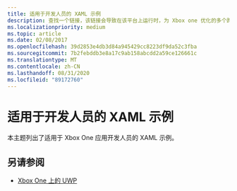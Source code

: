 ```yaml
---
title: 适用于开发人员的 XAML 示例
description: 查找一个链接，该链接会导致在该平台上运行时，为 Xbox one 优化的多个跨平台 UWP 代码示例。
ms.localizationpriority: medium
ms.topic: article
ms.date: 02/08/2017
ms.openlocfilehash: 39d2853e4db3d84a945429cc8223df9da52c3fba
ms.sourcegitcommit: 7b2febddb3e8a17c9ab158abcdd2a59ce126661c
ms.translationtype: MT
ms.contentlocale: zh-CN
ms.lasthandoff: 08/31/2020
ms.locfileid: "89172760"
---
```

# <a name="xaml-samples-for-developers"></a>适用于开发人员的 XAML 示例

本主题列出了适用于 Xbox One 应用开发人员的 XAML 示例。

## <a name="see-also"></a>另请参阅
- [Xbox One 上的 UWP](index.md)

